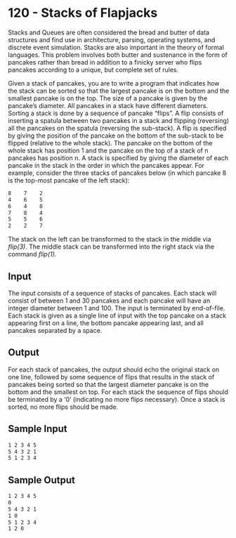 # 120 - Stacks of Flapjacks

Stacks and Queues are often considered the bread and butter of data structures and find use in architecture,
parsing, operating systems, and discrete event simulation. Stacks are also important in the
theory of formal languages.
This problem involves both butter and sustenance in the form of pancakes rather than bread in
addition to a finicky server who flips pancakes according to a unique, but complete set of rules.

Given a stack of pancakes, you are to write a program that indicates how the stack can be sorted
so that the largest pancake is on the bottom and the smallest pancake is on the top. The size of a
pancake is given by the pancake’s diameter. All pancakes in a stack have different diameters.
Sorting a stack is done by a sequence of pancake “flips”. A flip consists of inserting a spatula
between two pancakes in a stack and flipping (reversing) all the pancakes on the spatula (reversing the
sub-stack). A flip is specified by giving the position of the pancake on the bottom of the sub-stack to
be flipped (relative to the whole stack). The pancake on the bottom of the whole stack has position 1
and the pancake on the top of a stack of n pancakes has position n.
A stack is specified by giving the diameter of each pancake in the stack in the order in which the
pancakes appear.
For example, consider the three stacks of pancakes below (in which pancake 8 is the top-most
pancake of the left stack):

```bash
8    7    2
4    6    5
6    4    8
7    8    4
5    5    6
2    2    7
```

The stack on the left can be transformed to the stack in the middle via *flip(3)*. The middle stack can
be transformed into the right stack via the command *flip(1)*.


## Input

The input consists of a sequence of stacks of pancakes. Each stack will consist of between 1 and 30
pancakes and each pancake will have an integer diameter between 1 and 100. The input is terminated
by end-of-file. Each stack is given as a single line of input with the top pancake on a stack appearing
first on a line, the bottom pancake appearing last, and all pancakes separated by a space.

## Output

For each stack of pancakes, the output should echo the original stack on one line, followed by some
sequence of flips that results in the stack of pancakes being sorted so that the largest diameter pancake
is on the bottom and the smallest on top. For each stack the sequence of flips should be terminated by
a ‘0’ (indicating no more flips necessary). Once a stack is sorted, no more flips should be made.


## Sample Input

```bash
1 2 3 4 5
5 4 3 2 1
5 1 2 3 4
```

## Sample Output

```bash
1 2 3 4 5
0
5 4 3 2 1
1 0
5 1 2 3 4
1 2 0
```
